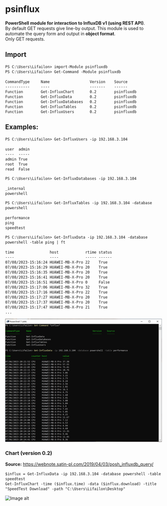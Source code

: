 # psinflux

**PowerShell module for interaction to InfluxDB v1 (using REST API)**. \
By default GET requests give line-by output. This module is used to automate the query form and output in **object format**. \
Only GET requests.

## Import
```
PS C:\Users\Lifailon> import-Module psinfluxdb
PS C:\Users\Lifailon> Get-Command -Module psinfluxdb

CommandType     Name                  Version    Source
-----------     ----                  -------    ------
Function        Get-InfluxChart       0.2        psinfluxdb
Function        Get-InfluxData        0.2        psinfluxdb
Function        Get-InfluxDatabases   0.2        psinfluxdb
Function        Get-InfluxTables      0.2        psinfluxdb
Function        Get-InfluxUsers       0.2        psinfluxdb
```

## Examples:
```
PS C:\Users\Lifailon> Get-InfluxUsers -ip 192.168.3.104

user  admin
----  -----
admin True
root  True
read  False
```

```
PS C:\Users\Lifailon> Get-InfluxDatabases -ip 192.168.3.104

_internal
powershell
```

```
PS C:\Users\Lifailon> Get-InfluxTables -ip 192.168.3.104 -database powershell

performance
ping
speedtest
```
```
PS C:\Users\Lifailon> Get-InfluxData -ip 192.168.3.104 -database powershell -table ping | ft

time                host            rtime status
----                ----            ----- ------
07/08/2023-15:16:24 HUAWEI-MB-X-Pro 22    True
07/08/2023-15:16:29 HUAWEI-MB-X-Pro 20    True
07/08/2023-15:16:35 HUAWEI-MB-X-Pro 20    True
07/08/2023-15:16:41 HUAWEI-MB-X-Pro 20    True
07/08/2023-15:16:51 HUAWEI-MB-X-Pro 0     False
07/08/2023-15:17:06 HUAWEI-MB-X-Pro 32    True
07/08/2023-15:17:16 HUAWEI-MB-X-Pro 22    True
07/08/2023-15:17:27 HUAWEI-MB-X-Pro 20    True
07/08/2023-15:17:37 HUAWEI-MB-X-Pro 20    True
07/08/2023-15:17:47 HUAWEI-MB-X-Pro 21    True
...
```

![Image alt](https://github.com/Lifailon/psinfluxdb/blob/rsa/Screen/Example.jpg)

### Chart (version 0.2)

**Source:** https://webnote.satin-pl.com/2019/04/03/posh_influxdb_query/

```
$influx = Get-InfluxData -ip 192.168.3.104 -database powershell -table speedtest
Get-InfluxChart -time ($influx.time) -data ($influx.download) -title "SpeedTest Download" -path "C:\Users\Lifailon\Desktop"
```

![Image alt](https://github.com/Lifailon/psinfluxdb/blob/rsa/Screen/Chart.jpg)
